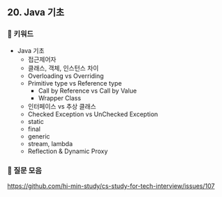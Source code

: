## 20. Java 기초
### 📍 키워드

- Java 기초
    - 접근제어자
    - 클래스, 객체, 인스턴스 차이
    - Overloading vs Overriding
    - Primitive type vs Reference type
        - Call by Reference vs Call by Value
        - Wrapper Class
    - 인터페이스 vs 추상 클래스
    - Checked Exception vs UnChecked Exception
    - static
    - final
    - generic
    - stream, lambda
    - Reflection & Dynamic Proxy

### 📍 질문 모음
https://github.com/hi-min-study/cs-study-for-tech-interview/issues/107